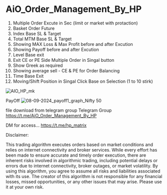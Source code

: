 # AiO_Order_Management_By_HP 

1) Multiple Order Excute in Sec (limit or market with protaction)
2) Basket Order Future
3) Index Base SL & Target
4) Total MTM Base SL & Target 
5) Showing MAX Loss & Max Profit before and after Excution
6) Showing Payoff before and after Excution
7) Level Base exit
8) Exit CE or PE Side Multiple Order in Singal button
9) Show Greek as required
10) Showing average sell - CE & PE for Order Balancing
11) Time Base Exit 
12) Moving/Shift Position in Singal Click Base on Selection (1 to 10 stirk)


![AIO_HP_mk](https://github.com/user-attachments/assets/7ce623c5-a095-432e-a26c-899d50fd4a23)

PayOff
![08-09-2024_payoff1_graph_Nifty 50](https://github.com/user-attachments/assets/acb0c08d-0ed6-4829-b3d7-dd32a0fc2b45)



file download from telegram group
Telegram Group
https://t.me/AiO_Order_Management_By_HP

DM for access...
https://t.me/hp_matrix

Disclaimer:

This trading algorithm executes orders based on market conditions and relies on internet connectivity and broker services. While every effort has been made to ensure accurate and timely order execution, there are inherent risks involved in algorithmic trading, including potential delays or errors due to internet connectivity, broker outages, or market volatility. By using this algorithm, you agree to assume all risks and liabilities associated with its use. The creator of this algorithm is not responsible for any financial losses, missed opportunities, or any other issues that may arise. Please use it at your own risk.


